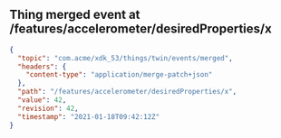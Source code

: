 ## Thing merged event at /features/accelerometer/desiredProperties/x

```json
{
  "topic": "com.acme/xdk_53/things/twin/events/merged",
  "headers": {
    "content-type": "application/merge-patch+json"
  },
  "path": "/features/accelerometer/desiredProperties/x",
  "value": 42,
  "revision": 42,
  "timestamp": "2021-01-18T09:42:12Z"
}
```
